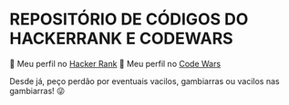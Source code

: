 # REPOSITÓRIO DE CÓDIGOS DO HACKERRANK E CODEWARS

:bust_in_silhouette: Meu perfil no [Hacker Rank](https://www.hackerrank.com/marcoa_oliveira)
:bust_in_silhouette: Meu perfil no [Code Wars](https://www.codewars.com/users/marcoa-oliveira)

Desde já, peço perdão por eventuais vacilos, gambiarras ou vacilos nas gambiarras! :stuck_out_tongue_winking_eye: